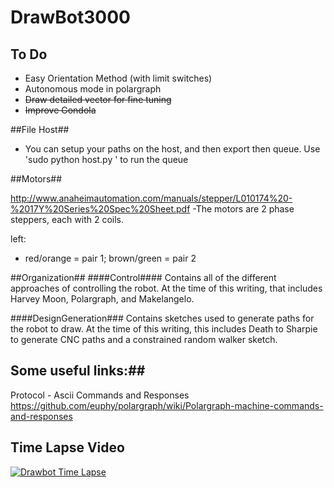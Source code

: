 # DrawBot3000


## To Do ##

- Easy Orientation Method (with limit switches)
- Autonomous mode in polargraph
- ~~Draw detailed vector for fine tuning~~
- ~~Improve Gondola~~

##File Host##

- You can setup your paths on the host, and then export then queue. Use 'sudo python host.py <yourqueue>' to run the queue


##Motors##

http://www.anaheimautomation.com/manuals/stepper/L010174%20-%2017Y%20Series%20Spec%20Sheet.pdf
-The motors are 2 phase steppers, each with 2 coils. 

left:
- red/orange = pair 1; brown/green = pair 2





##Organization##
####Control####
Contains all of the different approaches of controlling the robot. At the time of this writing, that includes Harvey Moon, Polargraph, and Makelangelo.

####DesignGeneration###
Contains sketches used to generate paths for the robot to draw. At the time of this writing, this includes Death to Sharpie to generate CNC paths and a constrained random walker sketch.



## Some useful links:##
Protocol - Ascii Commands and Responses
https://github.com/euphy/polargraph/wiki/Polargraph-machine-commands-and-responses

## Time Lapse Video ##
[![Drawbot Time Lapse](http://img.youtube.com/vi/pmY5iP3o-BI/0.jpg)](https://www.youtube.com/watch?v=pmY5iP3o-BI)
